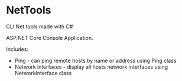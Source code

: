 # NetTools
CLI Net tools made with C#

ASP.NET Core Console Application.

Includes:
* Ping - can ping remote hosts by name or address using Ping class
* Network interfaces - display all hosts network interfaces using NetworkInterface class
